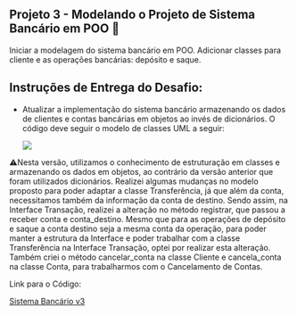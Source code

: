 ## **Projeto 3 - Modelando o Projeto de Sistema Bancário em POO** 🏦

Iniciar a modelagem do sistema bancário em POO. Adicionar classes para cliente e as operações bancárias: depósito e saque.

## **Instruções de Entrega do Desafio:**

- Atualizar a implementação do sistema bancário armazenando os dados de clientes e contas bancárias em objetos ao invés de dicionários. O código deve seguir o modelo de classes UML a seguir:

  ![](https://github.com/peucabral85/Curso_Python_Developer_Dio/assets/94022011/49e38a4c-dcb4-48b9-9169-080d6b8a65b1)

⚠Nesta versão, utilizamos o conhecimento de estruturação em classes e armazenando os dados em objetos, ao contrário da versão anterior que foram utilizados dicionários. Realizei algumas mudanças no modelo proposto para poder adaptar a classe Transferência, já que além da conta, necessitamos também da informação da conta de destino. Sendo assim, na Interface Transação, realizei a alteração no método registrar, que passou a receber conta e conta_destino. Mesmo que para as operações de depósito e saque a conta destino seja a mesma conta da operação, para poder manter a estrutura da Interface e poder trabalhar com a classe Transferência na Interface Transação, optei por realizar esta alteração. Também criei o método cancelar_conta na classe Cliente e cancela_conta na classe Conta, para trabalharmos com o Cancelamento de Contas.

Link para o Código:

[Sistema Bancário v3](https://github.com/peucabral85/Curso_Python_Developer_Dio/blob/master/3%20-%20Modelando_o_Sistema_Bancario_em_POO_com_Python/Desafio_v3.py)
